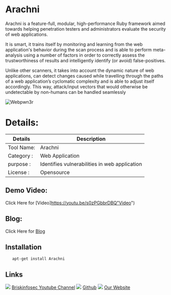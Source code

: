  Arachni
============
 Arachni is a feature-full, modular, high-performance Ruby framework aimed towards helping penetration testers and administrators evaluate the security of web applications.

It is smart, it trains itself by monitoring and learning from the web application's behavior during the scan process and is able to perform meta-analysis using a number of factors in order to correctly assess the trustworthiness of results and intelligently identify (or avoid) false-positives.

Unlike other scanners, it takes into account the dynamic nature of web applications, can detect changes caused while travelling through the paths of a web application’s cyclomatic complexity and is able to adjust itself accordingly. This way, attack/input vectors that would otherwise be undetectable by non-humans can be handled seamlessly

![Webpwn3r](https://www.briskinfosec.com//assets/tooloftheday/Tool_Of_the_day61.jpg)

Details:
============
|  Details | Description   |
| ------------ | ------------ |
|Tool Name:|  Arachni |
|Category :| Web Application|
|purpose  :|   Identifies vulnerabilities in web application  |
|License  :| Opensource

Demo Video:
-----------------
Click Here for [Video]https://youtu.be/s0zPGbbrDBQ"Video")

Blog: 
--------------
Click Here for [Blog](https://www.briskinfosec.com/tooloftheday/toolofthedaydetail/Arachni-Tool-to-Identifies-vulnerabilities-in-web-application"Blog")

Installation
----------------

       apt-get install Arachni

Links
----------------
![ ](https://img.icons8.com/color/15/000000/youtube-play.png) [Briskinfosec Youtube Channel](https://www.youtube.com/channel/UCcPmqqYETcO_7-6p_uUsF1w "Briskinfosec Youtube Channel")
 ![ ](https://img.icons8.com/glyph-neue/15/000000/github.png) [Github](https://github.com/briskinfosec "Github") 
![ ](https://img.icons8.com/ios/15/000000/internet--v2.png) [Our Website](https://www.briskinfosec.com/ "Our Website")
